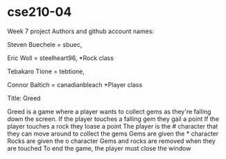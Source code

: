 # cse210-04
Week 7 project
Authors and github account names:

Steven Buechele = sbuec, 

Eric Woll = steelheart96, 
	*Rock class

Tebakaro Tione = tebtione, 

Connor Baltich = canadianbleach
	*Player class

Title: Greed


Greed is a game where a player wants to collect gems as they're falling down the screen.
If the player touches a falling gem they gail a point
If the player touches a rock they loase a point
The player is the # character that they can move around to collect the gems
Gems are given the * character
Rocks are given the o character
Gems and rocks are removed when they are touched
To end the game, the player must close the window





